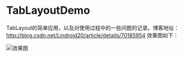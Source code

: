 # TabLayoutDemo
TabLayout的简单应用，以及对使用过程中的一些问题的记录。博客地址：http://blog.csdn.net/Lindroid20/article/details/70185954
效果图如下：

![效果图](http://img.blog.csdn.net/20170417104450103?watermark/2/text/aHR0cDovL2Jsb2cuY3Nkbi5uZXQvTGluZHJvaWQyMA==/font/5a6L5L2T/fontsize/400/fill/I0JBQkFCMA==/dissolve/70/gravity/SouthEast)
